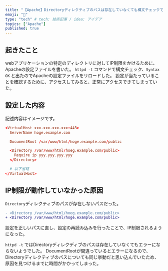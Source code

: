 ```yaml
---
title: "【Apache】Directoryディレクティブのパスは存在していなくても構文チェックでエラーにならない"
emoji: "🙆"
type: "tech" # tech: 技術記事 / idea: アイデア
topics: ["Apache"]
published: true
---
```


## 起きたこと

webアプリケーションの特定のディレクトリに対してIP制限をかけるために、Apacheの設定ファイルを書いた。
`httpd -t` コマンドで構文チェック、`Syntax OK` と出たのでApacheの設定ファイルをリロードした。
設定が当たっていることを確認するために、アクセスしてみると、正常にアクセスできてしまっていた。

## 設定した内容

記述内容はイメージです。

```apacheconf:site.conf
<VirtualHost xxx.xxx.xxx.xxx:443>
  ServerName hoge.example.com

  DocumentRoot /var/www/html/hoge.example.com/public

  <Directory /var/www/html/hoeg.example.com/public>
    Require ip yyy.yyy.yyy.yyy
  </Directory>

  # 以下省略
</VirtualHost>
```

## IP制限が動作していなかった原因

`Directory`ディレクティブのパスが存在しないパスだった。

```diff
- <Directory /var/www/html/hoeg.example.com/public>
+ <Directory /var/www/html/hoge.example.com/public>
```

設定を正しいパスに直し、設定の再読み込みを行ったことで、IP制限されるようになった。

`httpd -t` ではDirectoryディレクディブのパスは存在していなくてもエラーにならないようでした。
DocumentRootが間違っているとエラーになるので、Directoryディレクティブのパスについても同じ挙動だと思い込んでいたため、原因を見つけるまでに時間がかかってしまった。
